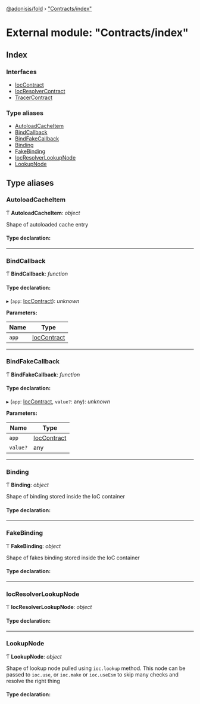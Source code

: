 [@adonisjs/fold](../README.md) › ["Contracts/index"](_contracts_index_.md)

# External module: "Contracts/index"

## Index

### Interfaces

* [IocContract](../interfaces/_contracts_index_.ioccontract.md)
* [IocResolverContract](../interfaces/_contracts_index_.iocresolvercontract.md)
* [TracerContract](../interfaces/_contracts_index_.tracercontract.md)

### Type aliases

* [AutoloadCacheItem](_contracts_index_.md#autoloadcacheitem)
* [BindCallback](_contracts_index_.md#bindcallback)
* [BindFakeCallback](_contracts_index_.md#bindfakecallback)
* [Binding](_contracts_index_.md#binding)
* [FakeBinding](_contracts_index_.md#fakebinding)
* [IocResolverLookupNode](_contracts_index_.md#iocresolverlookupnode)
* [LookupNode](_contracts_index_.md#lookupnode)

## Type aliases

###  AutoloadCacheItem

Ƭ **AutoloadCacheItem**: *object*

Shape of autoloaded cache entry

#### Type declaration:

___

###  BindCallback

Ƭ **BindCallback**: *function*

#### Type declaration:

▸ (`app`: [IocContract](../interfaces/_contracts_index_.ioccontract.md)): *unknown*

**Parameters:**

Name | Type |
------ | ------ |
`app` | [IocContract](../interfaces/_contracts_index_.ioccontract.md) |

___

###  BindFakeCallback

Ƭ **BindFakeCallback**: *function*

#### Type declaration:

▸ (`app`: [IocContract](../interfaces/_contracts_index_.ioccontract.md), `value?`: any): *unknown*

**Parameters:**

Name | Type |
------ | ------ |
`app` | [IocContract](../interfaces/_contracts_index_.ioccontract.md) |
`value?` | any |

___

###  Binding

Ƭ **Binding**: *object*

Shape of binding stored inside the IoC container

#### Type declaration:

___

###  FakeBinding

Ƭ **FakeBinding**: *object*

Shape of fakes binding stored inside the IoC container

#### Type declaration:

___

###  IocResolverLookupNode

Ƭ **IocResolverLookupNode**: *object*

#### Type declaration:

___

###  LookupNode

Ƭ **LookupNode**: *object*

Shape of lookup node pulled using `ioc.lookup` method. This node
can be passed to `ioc.use`, or `ioc.make` or `ioc.useEsm` to
skip many checks and resolve the right thing

#### Type declaration:
